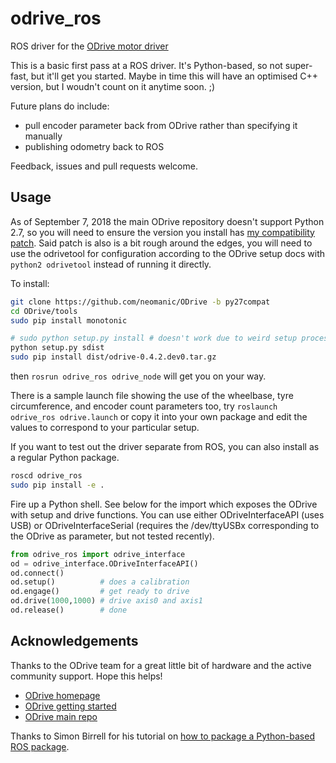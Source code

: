 # odrive_ros
ROS driver for the [ODrive motor driver](https://odriverobotics.com/)

This is a basic first pass at a ROS driver. It's Python-based, so not super-fast, but it'll get you started. Maybe in time this will have an optimised C++ version, but I woudn't count on it anytime soon. ;)

Future plans do include: 

- pull encoder parameter back from ODrive rather than specifying it manually
- publishing odometry back to ROS

Feedback, issues and pull requests welcome.

## Usage

As of September 7, 2018 the main ODrive repository doesn't support Python 2.7, so you will need to ensure the version you install has [my compatibility patch](https://github.com/madcowswe/ODrive/pull/199). Said patch is also is a bit rough around the edges, you will need to use the odrivetool for configuration according to the ODrive setup docs with `python2 odrivetool` instead of running it directly.

To install:
```sh
git clone https://github.com/neomanic/ODrive -b py27compat
cd ODrive/tools
sudo pip install monotonic

# sudo python setup.py install # doesn't work due to weird setup process, so do the following:
python setup.py sdist
sudo pip install dist/odrive-0.4.2.dev0.tar.gz
```

then `rosrun odrive_ros odrive_node` will get you on your way. 

There is a sample launch file showing the use of the wheelbase, tyre circumference, and encoder count parameters too, try `roslaunch odrive_ros odrive.launch` or copy it into your own package and edit the values to correspond to your particular setup.

If you want to test out the driver separate from ROS, you can also install as a regular Python package.

```sh
roscd odrive_ros
sudo pip install -e .
```

Fire up a Python shell. See below for the import which exposes the ODrive with setup and drive functions. You can use either ODriveInterfaceAPI (uses USB) or ODriveInterfaceSerial (requires the /dev/ttyUSBx corresponding to the ODrive as parameter, but not tested recently).

```python
from odrive_ros import odrive_interface
od = odrive_interface.ODriveInterfaceAPI()
od.connect()
od.setup()          # does a calibration
od.engage()         # get ready to drive
od.drive(1000,1000) # drive axis0 and axis1
od.release()        # done
```

## Acknowledgements

Thanks to the ODrive team for a great little bit of hardware and the active community support. Hope this helps!

- [ODrive homepage](https://odriverobotics.com)
- [ODrive getting started](https://docs.odriverobotics.com)
- [ODrive main repo](https://github.com/madcowswe/ODrive)

Thanks to Simon Birrell for his tutorial on [how to package a Python-based ROS package](http://www.artificialhumancompanions.com/structure-python-based-ros-package/).

